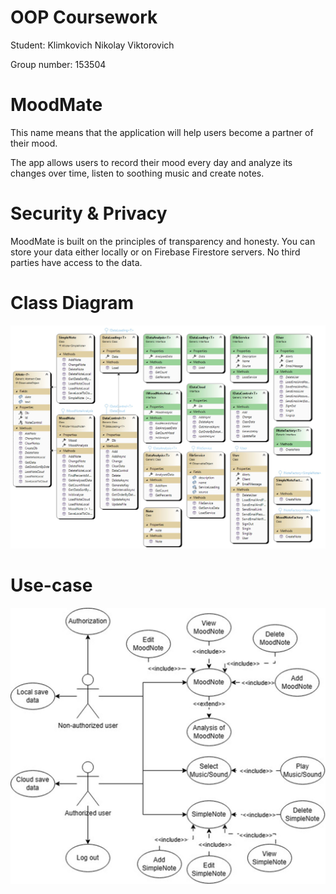 # OOP Coursework
Student: Klimkovich Nikolay Viktorovich

Group number: 153504

# MoodMate
This name means that the application will help users become a partner of their mood.

The app allows users to record their mood every day and analyze its changes over time, listen to soothing music and create notes.

# Security & Privacy
MoodMate is built on the principles of transparency and honesty. You can store your data either locally or on Firebase Firestore servers. No third parties have access to the data.

# Class Diagram
![ProductiveApp](~/../MoodMateDiagram.jpg)

# Use-case
![ProductiveApp](~/../UseCase.jpg)